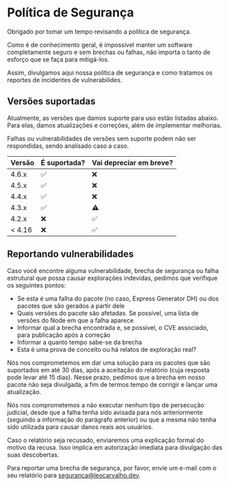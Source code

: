 # Política de Segurança

Obrigado por tomar um tempo revisando a política de segurança.

Como é de conhecimento geral, é impossível manter um software completamente seguro e sem brechas ou falhas, não importa o tanto de esforço que se faça para mitigá-los.

Assim, divulgamos aqui nossa política de segurança e como tratamos os reportes de incidentes de vulnerabilides.

## Versões suportadas

Atualmente, as versões que damos suporte para uso estão listadas abaixo. Para elas, damos atualizações e correções, além de implementar melhorias.

Falhas ou vulnerabilidades de versões sem suporte podem não ser respondidas, sendo analisado caso a caso.

| Versão  | É suportada?       | Vai depreciar em breve? |
| ------- | ------------------ | ----------------------- |
| 4.6.x   | :white_check_mark: | :x:                     |
| 4.5.x   | :white_check_mark: | :x:                     |
| 4.4.x   | :white_check_mark: | :x:                     |
| 4.3.x   | :white_check_mark: | :warning:               |
| 4.2.x   | :x:                | :white_check_mark:      |
| < 4.16  | :x:                | :white_check_mark:      |

## Reportando vulnerabilidades

Caso você encontre alguma vulnerabilidade, brecha de segurança ou falha estrutural que possa causar explorações indevidas, pedimos que verifique os seguintes pontos:

* Se esta é uma falha do pacote (no caso, Express Generator DH) ou dos pacotes que são gerados a partir dele
* Quais versões do pacote são afetadas. Se possível, uma lista de versões do Node em que a falha aparece
* Informar qual a brecha encontrada e, se possível, o CVE associado, para publicação após a correção
* Informar a quanto tempo sabe-se da brecha
* Esta é uma prova de conceito ou há relatos de exploração real?

Nós nos comprometemos em dar uma solução para os pacotes que são suportados em até 30 dias, após a aceitação do relatório (cuja resposta pode levar até 15 dias). Nesse prazo, pedimos que a brecha em nosso pacote não seja divulgada, a fim de termos tempo de corrigir e lançar uma atualização.

Nós nos comprometemos a não executar nenhum tipo de persecução judicial, desde que a falha tenha sido avisada para nós anteriormente (seguindo a informação do parágrafo anterior) ou que a mesma não tenha sido utilizada para causar danos reais aos usuários.

Caso o relatório seja recusado, enviaremos uma explicação formal do motivo da recusa. Isso implica em autorização imediata para divulgação das suas descobertas.

Para reportar uma brecha de segurança, por favor, envie um e-mail com o seu relatório para [seguranca@leocarvalho.dev](mailto:seguranca@leocarvalho.dev).

